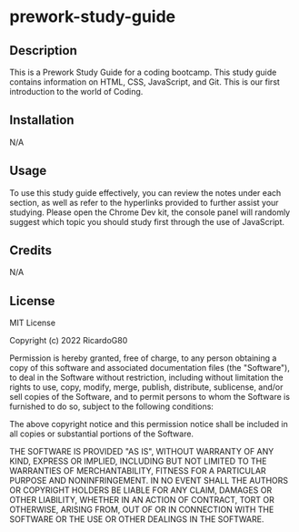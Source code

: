 # prework-study-guide

## Description

This is a Prework Study Guide for a coding bootcamp. This study guide contains information on HTML, CSS, JavaScript, and Git. This is our first introduction to the world of Coding.

## Installation

N/A

## Usage

To use this study guide effectively, you can review the notes under each section, as well as refer to the hyperlinks provided to further assist your studying. Please open the Chrome Dev kit, the console panel will randomly suggest which topic you should study first through the use of JavaScript.

## Credits

N/A

## License

MIT License

Copyright (c) 2022 RicardoG80

Permission is hereby granted, free of charge, to any person obtaining a copy
of this software and associated documentation files (the "Software"), to deal
in the Software without restriction, including without limitation the rights
to use, copy, modify, merge, publish, distribute, sublicense, and/or sell
copies of the Software, and to permit persons to whom the Software is
furnished to do so, subject to the following conditions:

The above copyright notice and this permission notice shall be included in all
copies or substantial portions of the Software.

THE SOFTWARE IS PROVIDED "AS IS", WITHOUT WARRANTY OF ANY KIND, EXPRESS OR
IMPLIED, INCLUDING BUT NOT LIMITED TO THE WARRANTIES OF MERCHANTABILITY,
FITNESS FOR A PARTICULAR PURPOSE AND NONINFRINGEMENT. IN NO EVENT SHALL THE
AUTHORS OR COPYRIGHT HOLDERS BE LIABLE FOR ANY CLAIM, DAMAGES OR OTHER
LIABILITY, WHETHER IN AN ACTION OF CONTRACT, TORT OR OTHERWISE, ARISING FROM,
OUT OF OR IN CONNECTION WITH THE SOFTWARE OR THE USE OR OTHER DEALINGS IN THE
SOFTWARE.